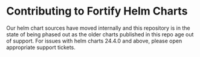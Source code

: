 # Contributing to Fortify Helm Charts

Our helm chart sources have moved internally and this repository is in the state of being phased out as the older charts published in this repo age out of support.  For issues with helm charts 24.4.0 and above, please open appropriate support tickets.

